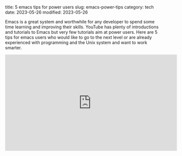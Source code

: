 title: 5 emacs tips for power users
slug: emacs-power-tips
category: tech
date: 2023-05-26
modified: 2023-05-26

Emacs is a great system and worthwhile for any developer to spend some time learning and improving their skills.   YouTube has plenty of introductions and tutorials to Emacs but very few tutorials aim at power users.   Here are 5 tips for emacs users who would like to go to the next level or are already experienced with programming and the Unix system and want to work smarter.

<iframe width="560" height="315" src="https://www.youtube.com/embed/RfIX1VruIi0" title="YouTube video player" frameborder="0" allow="accelerometer; autoplay; clipboard-write; encrypted-media; gyroscope; picture-in-picture; web-share" allowfullscreen></iframe>
